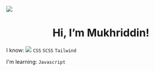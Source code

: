 ![](https://komarev.com/ghpvc/?username=absattarovdev&color=02fa44)

<h1 align="center"> Hi, I’m Mukhriddin! </h1>

I know: 
<code><img src="https://www.flaticon.com/free-icon/html_1051328?term=html&page=1&position=4&origin=search&related_id=1051328"></code> `CSS` `SCSS` `Tailwind`

I'm learning: `Javascript`
